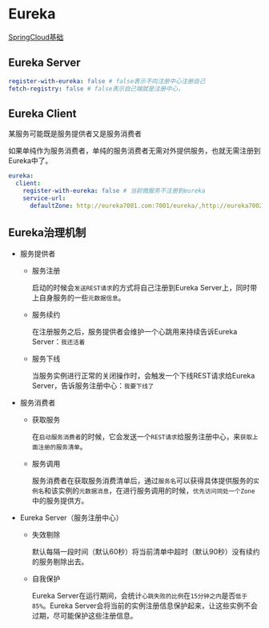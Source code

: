 # Eureka

[SpringCloud基础](https://mp.weixin.qq.com/s/MJrahcDXwxgDr5zBdO3XWw)

## Eureka Server

```yaml
register-with-eureka: false # false表示不向注册中心注册自己
fetch-registry: false # false表示自己端就是注册中心，
```

## Eureka Client

某服务可能既是服务提供者又是服务消费者

如果单纯作为服务消费者，单纯的服务消费者无需对外提供服务，也就无需注册到Eureka中了。

```yaml
eureka:
  client:
    register-with-eureka: false # 当前微服务不注册到eureka
    service-url:
      defaultZone: http://eureka7001.com:7001/eureka/,http://eureka7002.com:7002/eureka/,http://eureka7003.com:7003/eureka/  
```

## Eureka治理机制

* 服务提供者

  * 服务注册

    启动的时候会`发送REST请求`的方式将自己注册到Eureka Server上，同时带上自身服务的一些`元数据信息`。

  * 服务续约

    在注册服务之后，服务提供者会维护一个心跳用来持续告诉Eureka Server：`我还活着`

  * 服务下线

    当服务实例进行正常的关闭操作时，会触发一个下线REST请求给Eureka Server，告诉服务注册中心：`我要下线了`

* 服务消费者

  * 获取服务

    在`启动服务消费者`的时候，它会发送一个`REST请求`给服务注册中心，来`获取上面注册的服务清单`。

  * 服务调用

    服务消费者在获取服务消费清单后，通过`服务名`可以获得具体提供服务的`实例名`和该实例的`元数据消息`，在进行服务调用的时候，`优先访问同处一个Zone`中的服务提供方。

* Eureka Server（服务注册中心）

  * 失效剔除

    默认每隔一段时间（默认60秒）将当前清单中超时（默认90秒）没有续约的服务剔除出去。

  * 自我保护

    Eureka Server在运行期间，会统计`心跳失败的比例`在`15分钟之内`是否`低于85%`。Eureka Server会将当前的实例注册信息保护起来，让这些实例不会过期，尽可能保护这些注册信息。